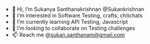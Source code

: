 - 👋 Hi, I’m Sukanya Santhanakrishnan @Sukankrishnan
- 👀 I’m interested in Software Testing, crafts, chitchats
- 🌱 I’m currently learning API Testing, Javascript
- 💞️ I’m looking to collaborate on Testing challenges
- 📫 Reach me @sukan.santhanam@gmail.com

<!---
Sukankrishnan/Sukankrishnan is a ✨ special ✨ repository because its `README.md` (this file) appears on your GitHub profile.
You can click the Preview link to take a look at your changes.
--->
